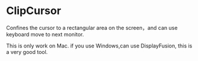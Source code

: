 # ClipCursor
Confines the cursor to a rectangular area on the screen，and can use keyboard move to next monitor.

This is only work on Mac. if you use Windows,can use DisplayFusion, this is a very good tool.
